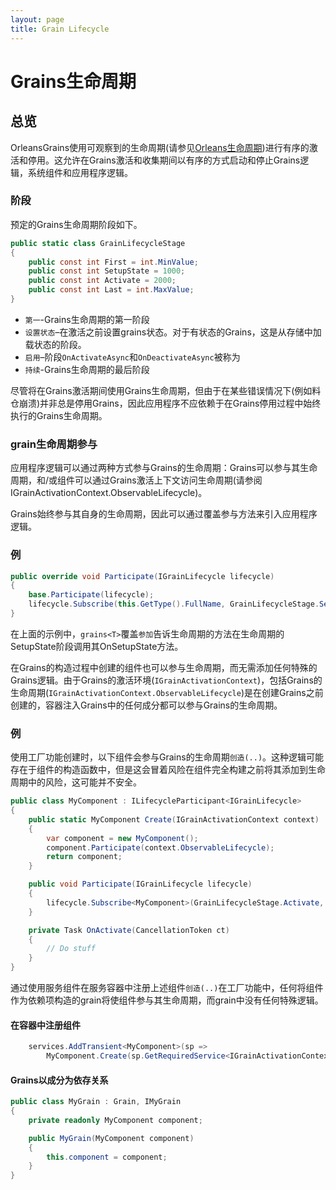 ```yaml
---
layout: page
title: Grain Lifecycle
---
```


# Grains生命周期

## 总览

OrleansGrains使用可观察到的生命周期(请参见[Orleans生命周期](../implementation/orleans_lifecycle.md))进行有序的激活和停用。这允许在Grains激活和收集期间以有序的方式启动和停止Grains逻辑，系统组件和应用程序逻辑。

### 阶段

预定的Grains生命周期阶段如下。

```csharp
public static class GrainLifecycleStage
{
    public const int First = int.MinValue;
    public const int SetupState = 1000;
    public const int Activate = 2000;
    public const int Last = int.MaxValue;
}
```

-   `第一`-Grains生命周期的第一阶段
-   `设置状态`–在激活之前设置grains状态。对于有状态的Grains，这是从存储中加载状态的阶段。
-   `启用`–阶段`OnActivateAsync`和`OnDeactivateAsync`被称为
-   `持续`-Grains生命周期的最后阶段

尽管将在Grains激活期间使用Grains生命周期，但由于在某些错误情况下(例如料仓崩溃)并非总是停用Grains，因此应用程序不应依赖于在Grains停用过程中始终执行的Grains生命周期。

### grain生命周期参与

应用程序逻辑可以通过两种方式参与Grains的生命周期：Grains可以参与其生命周期，和/或组件可以通过Grains激活上下文访问生命周期(请参阅IGrainActivationContext.ObservableLifecycle)。

Grains始终参与其自身的生命周期，因此可以通过覆盖参与方法来引入应用程序逻辑。

### 例

```csharp
public override void Participate(IGrainLifecycle lifecycle)
{
    base.Participate(lifecycle);
    lifecycle.Subscribe(this.GetType().FullName, GrainLifecycleStage.SetupState, OnSetupState);
}
```

在上面的示例中，`grains<T>`覆盖`参加`告诉生命周期的方法在生命周期的SetupState阶段调用其OnSetupState方法。

在Grains的构造过程中创建的组件也可以参与生命周期，而无需添加任何特殊的Grains逻辑。由于Grains的激活环境(`IGrainActivationContext`)，包括Grains的生命周期(`IGrainActivationContext.ObservableLifecycle`)是在创建Grains之前创建的，容器注入Grains中的任何成分都可以参与Grains的生命周期。

### 例

使用工厂功能创建时，以下组件会参与Grains的生命周期`创造(..)`。这种逻辑可能存在于组件的构造函数中，但是这会冒着风险在组件完全构建之前将其添加到生命周期中的风险，这可能并不安全。

```csharp
public class MyComponent : ILifecycleParticipant<IGrainLifecycle>
{
    public static MyComponent Create(IGrainActivationContext context)
    {
        var component = new MyComponent();
        component.Participate(context.ObservableLifecycle);
        return component;
    }

    public void Participate(IGrainLifecycle lifecycle)
    {
        lifecycle.Subscribe<MyComponent>(GrainLifecycleStage.Activate, OnActivate);
    }

    private Task OnActivate(CancellationToken ct)
    {
        // Do stuff
    }
}
```

通过使用服务组件在服务容器中注册上述组件`创造(..)`在工厂功能中，任何将组件作为依赖项构造的grain将使组件参与其生命周期，而grain中没有任何特殊逻辑。

#### 在容器中注册组件

```csharp
    services.AddTransient<MyComponent>(sp =>
        MyComponent.Create(sp.GetRequiredService<IGrainActivationContext>());
```

#### Grains以成分为依存关系

```csharp
public class MyGrain : Grain, IMyGrain
{
    private readonly MyComponent component;

    public MyGrain(MyComponent component)
    {
        this.component = component;
    }
}
```

